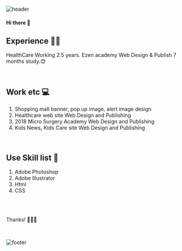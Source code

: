 ![header](https://capsule-render.vercel.app/api?type=wave&color=auto&height=300&section=header&text=SoohyunKim&fontSize=90)

#### Hi there 👋

## Experience ✍🏻
HealthCare Working 2.5 years.
Ezen academy Web Design & Publish 7 months study.😊

<br />

## Work etc 💻
1) Shopping mall banner, pop up image, alert image design
2) Healthcare web site Web Design and Publishing
3) 2018 Micro Surgery Academy Web Design and Publishing
4) Kids News, Kids Care site Web Design and Publishing



<br />

## Use Skill list 💫
1) Adobe Photoshop
2) Adobe Illustrator
3) Html
4) CSS

<br />



<br />


Thanks! 🙇🏻‍♀️

<br />


![footer](https://capsule-render.vercel.app/api?section=footer)
